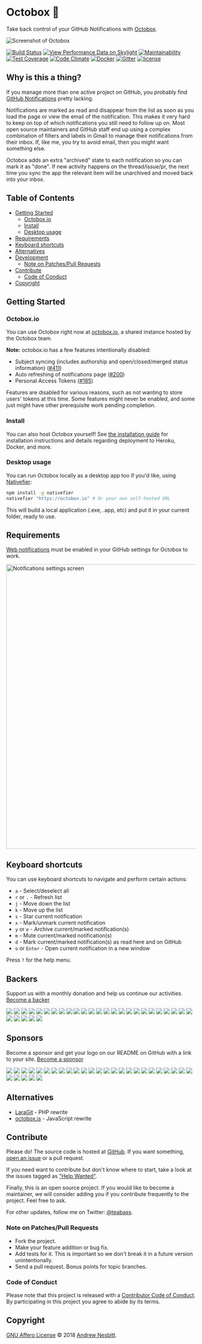 # Octobox &#128238;

Take back control of your GitHub Notifications with [Octobox]( https://octobox.io).

![Screenshot of  Octobox](https://cloud.githubusercontent.com/assets/1060/25845986/feeca52c-34a7-11e7-82cf-d9b64546e4f6.png)

[![Build Status](https://travis-ci.org/octobox/octobox.svg?branch=master)](https://travis-ci.org/octobox/octobox)
[![View Performance Data on Skylight](https://badges.skylight.io/status/eLvcBBdLmV6k.svg)](https://oss.skylight.io/app/applications/eLvcBBdLmV6k)
[![Maintainability](https://api.codeclimate.com/v1/badges/091229be339f6ebe2c53/maintainability)](https://codeclimate.com/github/octobox/octobox/maintainability)
[![Test Coverage](https://api.codeclimate.com/v1/badges/091229be339f6ebe2c53/test_coverage)](https://codeclimate.com/github/octobox/octobox/test_coverage)
[![Code Climate](https://img.shields.io/codeclimate/issues/github/octobox/octobox.svg)](https://codeclimate.com/github/octobox/octobox/issues)
[![Docker](https://img.shields.io/docker/pulls/octoboxio/octobox.svg)](https://hub.docker.com/r/octoboxio/octobox/)
[![Gitter](https://img.shields.io/gitter/room/octobox/octobox.svg)](https://gitter.im/octobox/octobox)
[![license](https://img.shields.io/github/license/octobox/octobox.svg)](https://github.com/octobox/octobox/blob/master/LICENSE.txt)


## Why is this a thing?

If you manage more than one active project on GitHub, you probably find [GitHub Notifications](https://github.com/notifications) pretty lacking.

Notifications are marked as read and disappear from the list as soon as you load the page or view the email of the notification. This makes it very hard to keep on top of which notifications you still need to follow up on. Most open source maintainers and GitHub staff end up using a complex combination of filters and labels in Gmail to manage their notifications from their inbox. If, like me, you try to avoid email, then you might want something else.

Octobox adds an extra "archived" state to each notification so you can mark it as "done". If new activity happens on the thread/issue/pr, the next time you sync the app the relevant item will be unarchived and moved back into your inbox.

## Table of Contents

- [Getting Started](#getting-started)
	- [Octobox.io](#octoboxio)
	- [Install](#install)
	- [Desktop usage](#desktop-usage)
- [Requirements](#requirements)
- [Keyboard shortcuts](#keyboard-shortcuts)
- [Alternatives](#alternatives)
- [Development](#development)
	- [Note on Patches/Pull Requests](#note-on-patchespull-requests)
- [Contribute](#contribute)
	- [Code of Conduct](#code-of-conduct)
- [Copyright](#copyright)

## Getting Started

### Octobox.io

You can use Octobox right now at [octobox.io](https://octobox.io), a shared instance hosted by the Octobox team.

**Note:** octobox.io has a few features intentionally disabled:

* Subject syncing (includes authorship and open/closed/merged status information) ([#411](https://github.com/octobox/octobox/pull/411))
* Auto refreshing of notifications page ([#200](https://github.com/octobox/octobox/pull/200))
* Personal Access Tokens ([#185](https://github.com/octobox/octobox/pull/185))

Features are disabled for various reasons, such as not wanting to store users' tokens at this time.
Some features might never be enabled, and some just might have other prerequisite work pending completion.

### Install

You can also host Octobox yourself! See [the installation guide](https://github.com/octobox/octobox/blob/master/INSTALLATION.md)
for installation instructions and details regarding deployment to Heroku, Docker, and more.

### Desktop usage

You can run Octobox locally as a desktop app too if you'd like, using [Nativefier](https://www.npmjs.com/package/nativefier):

```bash
npm install -g nativefier
nativefier "https://octobox.io" # Or your own self-hosted URL
```

This will build a local application (.exe, .app, etc) and put it in your current folder, ready to use.

## Requirements

[Web notifications](https://github.com/settings/notifications) must be enabled in your GitHub settings for Octobox to work.

<img width="757" alt="Notifications settings screen" src="https://cloud.githubusercontent.com/assets/1060/21509954/3a01794c-cc86-11e6-9bbc-9b33b55f85d1.png">

## Keyboard shortcuts

You can use keyboard shortcuts to navigate and perform certain actions:

 - `a` - Select/deselect all
 - `r` or `.` - Refresh list
 - `j` - Move down the list
 - `k` - Move up the list
 - `s` - Star current notification
 - `x` - Mark/unmark current notification
 - `y` or `e` - Archive current/marked notification(s)
 - `m` - Mute current/marked notification(s)
 - `d` - Mark current/marked notification(s) as read here and on GitHub
 - `o` or `Enter` - Open current notification in a new window

Press `?` for the help menu.

## Backers

Support us with a monthly donation and help us continue our activities. [Become a backer](https://opencollective.com/octobox#backer)

<a href="https://opencollective.com/octobox/backer/0/website" target="_blank"><img src="https://opencollective.com/octobox/backer/0/avatar.svg"></a>
<a href="https://opencollective.com/octobox/backer/1/website" target="_blank"><img src="https://opencollective.com/octobox/backer/1/avatar.svg"></a>
<a href="https://opencollective.com/octobox/backer/2/website" target="_blank"><img src="https://opencollective.com/octobox/backer/2/avatar.svg"></a>
<a href="https://opencollective.com/octobox/backer/3/website" target="_blank"><img src="https://opencollective.com/octobox/backer/3/avatar.svg"></a>
<a href="https://opencollective.com/octobox/backer/4/website" target="_blank"><img src="https://opencollective.com/octobox/backer/4/avatar.svg"></a>
<a href="https://opencollective.com/octobox/backer/5/website" target="_blank"><img src="https://opencollective.com/octobox/backer/5/avatar.svg"></a>
<a href="https://opencollective.com/octobox/backer/6/website" target="_blank"><img src="https://opencollective.com/octobox/backer/6/avatar.svg"></a>
<a href="https://opencollective.com/octobox/backer/7/website" target="_blank"><img src="https://opencollective.com/octobox/backer/7/avatar.svg"></a>
<a href="https://opencollective.com/octobox/backer/8/website" target="_blank"><img src="https://opencollective.com/octobox/backer/8/avatar.svg"></a>
<a href="https://opencollective.com/octobox/backer/9/website" target="_blank"><img src="https://opencollective.com/octobox/backer/9/avatar.svg"></a>
<a href="https://opencollective.com/octobox/backer/10/website" target="_blank"><img src="https://opencollective.com/octobox/backer/10/avatar.svg"></a>
<a href="https://opencollective.com/octobox/backer/11/website" target="_blank"><img src="https://opencollective.com/octobox/backer/11/avatar.svg"></a>
<a href="https://opencollective.com/octobox/backer/12/website" target="_blank"><img src="https://opencollective.com/octobox/backer/12/avatar.svg"></a>
<a href="https://opencollective.com/octobox/backer/13/website" target="_blank"><img src="https://opencollective.com/octobox/backer/13/avatar.svg"></a>
<a href="https://opencollective.com/octobox/backer/14/website" target="_blank"><img src="https://opencollective.com/octobox/backer/14/avatar.svg"></a>
<a href="https://opencollective.com/octobox/backer/15/website" target="_blank"><img src="https://opencollective.com/octobox/backer/15/avatar.svg"></a>
<a href="https://opencollective.com/octobox/backer/16/website" target="_blank"><img src="https://opencollective.com/octobox/backer/16/avatar.svg"></a>
<a href="https://opencollective.com/octobox/backer/17/website" target="_blank"><img src="https://opencollective.com/octobox/backer/17/avatar.svg"></a>
<a href="https://opencollective.com/octobox/backer/18/website" target="_blank"><img src="https://opencollective.com/octobox/backer/18/avatar.svg"></a>
<a href="https://opencollective.com/octobox/backer/19/website" target="_blank"><img src="https://opencollective.com/octobox/backer/19/avatar.svg"></a>
<a href="https://opencollective.com/octobox/backer/20/website" target="_blank"><img src="https://opencollective.com/octobox/backer/20/avatar.svg"></a>
<a href="https://opencollective.com/octobox/backer/21/website" target="_blank"><img src="https://opencollective.com/octobox/backer/21/avatar.svg"></a>
<a href="https://opencollective.com/octobox/backer/22/website" target="_blank"><img src="https://opencollective.com/octobox/backer/22/avatar.svg"></a>
<a href="https://opencollective.com/octobox/backer/23/website" target="_blank"><img src="https://opencollective.com/octobox/backer/23/avatar.svg"></a>
<a href="https://opencollective.com/octobox/backer/24/website" target="_blank"><img src="https://opencollective.com/octobox/backer/24/avatar.svg"></a>
<a href="https://opencollective.com/octobox/backer/25/website" target="_blank"><img src="https://opencollective.com/octobox/backer/25/avatar.svg"></a>
<a href="https://opencollective.com/octobox/backer/26/website" target="_blank"><img src="https://opencollective.com/octobox/backer/26/avatar.svg"></a>
<a href="https://opencollective.com/octobox/backer/27/website" target="_blank"><img src="https://opencollective.com/octobox/backer/27/avatar.svg"></a>
<a href="https://opencollective.com/octobox/backer/28/website" target="_blank"><img src="https://opencollective.com/octobox/backer/28/avatar.svg"></a>
<a href="https://opencollective.com/octobox/backer/29/website" target="_blank"><img src="https://opencollective.com/octobox/backer/29/avatar.svg"></a>


## Sponsors

Become a sponsor and get your logo on our README on GitHub with a link to your site. [Become a sponsor](https://opencollective.com/octobox#sponsor)

<a href="https://opencollective.com/octobox/sponsor/0/website" target="_blank"><img src="https://opencollective.com/octobox/sponsor/0/avatar.svg"></a>
<a href="https://opencollective.com/octobox/sponsor/1/website" target="_blank"><img src="https://opencollective.com/octobox/sponsor/1/avatar.svg"></a>
<a href="https://opencollective.com/octobox/sponsor/2/website" target="_blank"><img src="https://opencollective.com/octobox/sponsor/2/avatar.svg"></a>
<a href="https://opencollective.com/octobox/sponsor/3/website" target="_blank"><img src="https://opencollective.com/octobox/sponsor/3/avatar.svg"></a>
<a href="https://opencollective.com/octobox/sponsor/4/website" target="_blank"><img src="https://opencollective.com/octobox/sponsor/4/avatar.svg"></a>
<a href="https://opencollective.com/octobox/sponsor/5/website" target="_blank"><img src="https://opencollective.com/octobox/sponsor/5/avatar.svg"></a>
<a href="https://opencollective.com/octobox/sponsor/6/website" target="_blank"><img src="https://opencollective.com/octobox/sponsor/6/avatar.svg"></a>
<a href="https://opencollective.com/octobox/sponsor/7/website" target="_blank"><img src="https://opencollective.com/octobox/sponsor/7/avatar.svg"></a>
<a href="https://opencollective.com/octobox/sponsor/8/website" target="_blank"><img src="https://opencollective.com/octobox/sponsor/8/avatar.svg"></a>
<a href="https://opencollective.com/octobox/sponsor/9/website" target="_blank"><img src="https://opencollective.com/octobox/sponsor/9/avatar.svg"></a>
<a href="https://opencollective.com/octobox/sponsor/10/website" target="_blank"><img src="https://opencollective.com/octobox/sponsor/10/avatar.svg"></a>
<a href="https://opencollective.com/octobox/sponsor/11/website" target="_blank"><img src="https://opencollective.com/octobox/sponsor/11/avatar.svg"></a>
<a href="https://opencollective.com/octobox/sponsor/12/website" target="_blank"><img src="https://opencollective.com/octobox/sponsor/12/avatar.svg"></a>
<a href="https://opencollective.com/octobox/sponsor/13/website" target="_blank"><img src="https://opencollective.com/octobox/sponsor/13/avatar.svg"></a>
<a href="https://opencollective.com/octobox/sponsor/14/website" target="_blank"><img src="https://opencollective.com/octobox/sponsor/14/avatar.svg"></a>
<a href="https://opencollective.com/octobox/sponsor/15/website" target="_blank"><img src="https://opencollective.com/octobox/sponsor/15/avatar.svg"></a>
<a href="https://opencollective.com/octobox/sponsor/16/website" target="_blank"><img src="https://opencollective.com/octobox/sponsor/16/avatar.svg"></a>
<a href="https://opencollective.com/octobox/sponsor/17/website" target="_blank"><img src="https://opencollective.com/octobox/sponsor/17/avatar.svg"></a>
<a href="https://opencollective.com/octobox/sponsor/18/website" target="_blank"><img src="https://opencollective.com/octobox/sponsor/18/avatar.svg"></a>
<a href="https://opencollective.com/octobox/sponsor/19/website" target="_blank"><img src="https://opencollective.com/octobox/sponsor/19/avatar.svg"></a>
<a href="https://opencollective.com/octobox/sponsor/20/website" target="_blank"><img src="https://opencollective.com/octobox/sponsor/20/avatar.svg"></a>
<a href="https://opencollective.com/octobox/sponsor/21/website" target="_blank"><img src="https://opencollective.com/octobox/sponsor/21/avatar.svg"></a>
<a href="https://opencollective.com/octobox/sponsor/22/website" target="_blank"><img src="https://opencollective.com/octobox/sponsor/22/avatar.svg"></a>
<a href="https://opencollective.com/octobox/sponsor/23/website" target="_blank"><img src="https://opencollective.com/octobox/sponsor/23/avatar.svg"></a>
<a href="https://opencollective.com/octobox/sponsor/24/website" target="_blank"><img src="https://opencollective.com/octobox/sponsor/24/avatar.svg"></a>
<a href="https://opencollective.com/octobox/sponsor/25/website" target="_blank"><img src="https://opencollective.com/octobox/sponsor/25/avatar.svg"></a>
<a href="https://opencollective.com/octobox/sponsor/26/website" target="_blank"><img src="https://opencollective.com/octobox/sponsor/26/avatar.svg"></a>
<a href="https://opencollective.com/octobox/sponsor/27/website" target="_blank"><img src="https://opencollective.com/octobox/sponsor/27/avatar.svg"></a>
<a href="https://opencollective.com/octobox/sponsor/28/website" target="_blank"><img src="https://opencollective.com/octobox/sponsor/28/avatar.svg"></a>
<a href="https://opencollective.com/octobox/sponsor/29/website" target="_blank"><img src="https://opencollective.com/octobox/sponsor/29/avatar.svg"></a>

## Alternatives

- [LaraGit](https://github.com/m1guelpf/laragit) - PHP rewrite
- [octobox.js](https://github.com/doowb/octobox.js) - JavaScript rewrite

## Contribute

Please do! The source code is hosted at [GitHub](https://github.com/octobox/octobox). If you want something, [open an issue](https://github.com/octobox/octobox/issues/new) or a pull request.

If you need want to contribute but don't know where to start, take a look at the issues tagged as ["Help Wanted"](https://github.com/octobox/octobox/issues?q=is%3Aopen+is%3Aissue+label%3A%22help+wanted%22).

Finally, this is an open source project. If you would like to become a maintainer, we will consider adding you if you contribute frequently to the project. Feel free to ask.

For other updates, follow me on Twitter: [@teabass](https://twitter.com/teabass).

### Note on Patches/Pull Requests

 * Fork the project.
 * Make your feature addition or bug fix.
 * Add tests for it. This is important so we don't break it in a future version unintentionally.
 * Send a pull request. Bonus points for topic branches.

### Code of Conduct

Please note that this project is released with a [Contributor Code of Conduct](CODE_OF_CONDUCT.md). By participating in this project you agree to abide by its terms.

## Copyright

[GNU Affero License](LICENSE.txt) © 2018 [Andrew Nesbitt](https://github.com/andrew).
